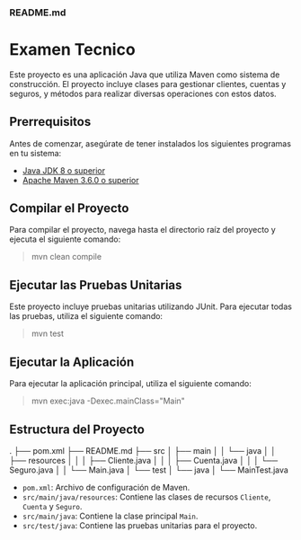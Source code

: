 ### README.md

# Examen Tecnico

Este proyecto es una aplicación Java que utiliza Maven como sistema de construcción. El proyecto incluye clases para gestionar clientes, cuentas y seguros, y métodos para realizar diversas operaciones con estos datos.

## Prerrequisitos

Antes de comenzar, asegúrate de tener instalados los siguientes programas en tu sistema:

- [Java JDK 8 o superior](https://www.oracle.com/java/technologies/javase-downloads.html)
- [Apache Maven 3.6.0 o superior](https://maven.apache.org/download.cgi)

## Compilar el Proyecto

Para compilar el proyecto, navega hasta el directorio raíz del proyecto y ejecuta el siguiente comando:

> mvn clean compile

## Ejecutar las Pruebas Unitarias

Este proyecto incluye pruebas unitarias utilizando JUnit. Para ejecutar todas las pruebas, utiliza el siguiente comando:

> mvn test

## Ejecutar la Aplicación

Para ejecutar la aplicación principal, utiliza el siguiente comando:


> mvn exec:java -Dexec.mainClass="Main"


## Estructura del Proyecto

.
├── pom.xml
├── README.md
├── src
│   ├── main
│   │   └── java
│   │       ├── resources
│   │       │   ├── Cliente.java
│   │       │   ├── Cuenta.java
│   │       │   └── Seguro.java
│   │       └── Main.java
│   └── test
│       └── java
│           └── MainTest.java


- `pom.xml`: Archivo de configuración de Maven.
- `src/main/java/resources`: Contiene las clases de recursos `Cliente`, `Cuenta` y `Seguro`.
- `src/main/java`: Contiene la clase principal `Main`.
- `src/test/java`: Contiene las pruebas unitarias para el proyecto.

